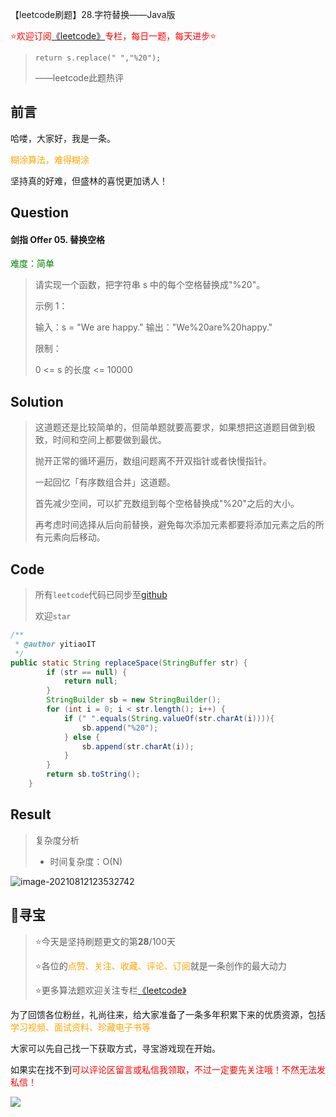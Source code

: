 【leetcode刷题】28.字符替换——Java版

<font color=red>⭐欢迎订阅[《leetcode》](https://blog.csdn.net/skylibiao/category_10867560.html)专栏，每日一题，每天进步⭐</font>

>`return s.replace(" ","%20");`
>
>——leetcode此题热评

## 前言

哈喽，大家好，我是一条。

<font color=orange>糊涂算法，难得糊涂</font>

坚持真的好难，但盛林的喜悦更加诱人！

## Question

#### 剑指 Offer 05. 替换空格

<font color=green>难度：简单</font>

>请实现一个函数，把字符串 s 中的每个空格替换成"%20"。
>
> 
>
>示例 1：
>
>输入：s = "We are happy."
>输出："We%20are%20happy."
>
>
>限制：
>
>0 <= s 的长度 <= 10000
>
>

## Solution

>这道题还是比较简单的，但简单题就要高要求，如果想把这道题目做到极致，时间和空间上都要做到最优。
>
>抛开正常的循环遍历，数组问题离不开双指针或者快慢指针。
>
>一起回忆「有序数组合并」这道题。
>
>首先减少空间，可以扩充数组到每个空格替换成"%20"之后的大小。
>
>再考虑时间选择从后向前替换，避免每次添加元素都要将添加元素之后的所有元素向后移动。


## Code

>所有`leetcode`代码已同步至[github](https://github.com/lbsys)
>
>欢迎`star`

```java
/**
 * @author yitiaoIT
 */
public static String replaceSpace(StringBuffer str) {
        if (str == null) {
            return null;
        }
        StringBuilder sb = new StringBuilder();
        for (int i = 0; i < str.length(); i++) {
            if (" ".equals(String.valueOf(str.charAt(i)))){
                sb.append("%20");
            } else {
                sb.append(str.charAt(i));
            }
        }
        return sb.toString();
    }
```

## Result

> 复杂度分析
>
> - 时间复杂度：O(N) 


![image-20210812123532742](https://yitiaoit.oss-cn-beijing.aliyuncs.com/img/image-20210812123532742.png)

## 🌈寻宝

>⭐今天是坚持刷题更文的第**28**/100天
>
>⭐各位的<font color=orange>点赞、关注、收藏、评论、订阅</font>就是一条创作的最大动力
>
>⭐更多算法题欢迎关注专栏[《leetcode》](https://blog.csdn.net/skylibiao/category_10867560.html)

为了回馈各位粉丝，礼尚往来，给大家准备了一条多年积累下来的优质资源，包括<font color=orange> 学习视频、面试资料、珍藏电子书等</font>

大家可以先自己找一下获取方式，寻宝游戏现在开始。

如果实在找不到<font color=red>可以评论区留言或私信我领取，不过一定要先关注哦！不然无法发私信！</font>

![](https://yitiaoit.oss-cn-beijing.aliyuncs.com/img/image-20210728234254025.png)